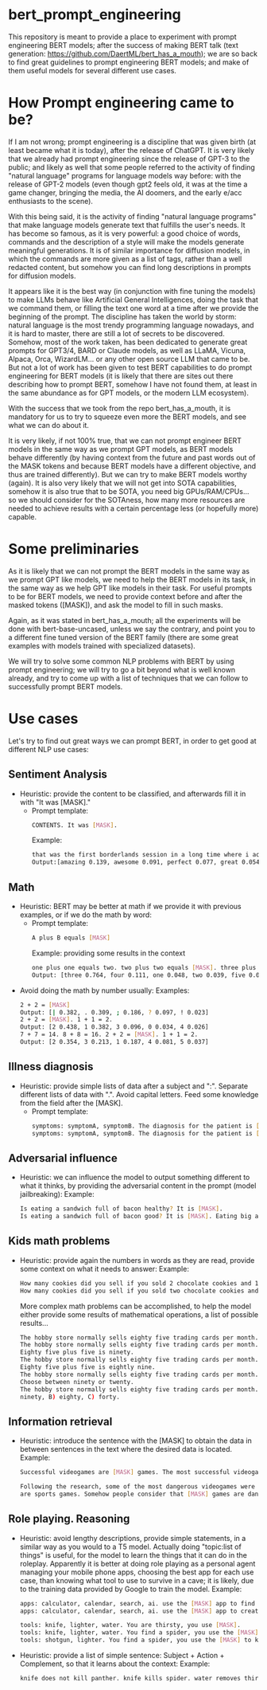 # bert_prompt_engineering

This repository is meant to provide a place to experiment with prompt engineering BERT models; after the success of
making BERT talk (text generation: https://github.com/DaertML/bert_has_a_mouth); we are so back to find great guidelines
to prompt engineering BERT models; and make of them useful models for several different use cases.

# How Prompt engineering came to be?
If I am not wrong; prompt engineering is a discipline that was given birth (at least became what it is today), after
the release of ChatGPT. It is very likely that we already had prompt engineering since the release of GPT-3 to the public;
and likely as well that some people referred to the activity of finding "natural language" programs for language models way
before: with the release of GPT-2 models (even though gpt2 feels old, it was at the time a game changer, bringing the media,
the AI doomers, and the early e/acc enthusiasts to the scene).

With this being said, it is the activity of finding "natural language programs" that make language models generate text
that fulfills the user's needs. It has become so famous, as it is very powerful: a good choice of words, commands and the
description of a style will make the models generate meaningful generations. It is of similar importance for diffusion models,
in which the commands are more given as a list of tags, rather than a well redacted content, but somehow you can find long descriptions
in prompts for diffusion models.

It appears like it is the best way (in conjunction with fine tuning the models) to make LLMs behave like Artificial General Intelligences,
doing the task that we command them, or filling the text one word at a time after we provide the beginning of the prompt. The discipline
has taken the world by storm: natural language is the most trendy programming language nowadays, and it is hard to master, there are still
a lot of secrets to be discovered. Somehow, most of the work taken, has been dedicated to generate great prompts for GPT3/4, BARD or Claude models,
as well as LLaMA, Vicuna, Alpaca, Orca, WizardLM... or any other open source LLM that came to be. But not a lot of work has been given to
test BERT capabilities to do prompt engineering for BERT models (it is likely that there are sites out there describing how to prompt BERT,
somehow I have not found them, at least in the same abundance as for GPT models, or the modern LLM ecosystem).

With the success that we took from the repo bert_has_a_mouth, it is mandatory for us to try to squeeze even more the BERT models, and see
what we can do about it.

It is very likely, if not 100% true, that we can not prompt engineer BERT models in the same way as we prompt GPT models, as BERT models behave
differently (by having context from the future and past words out of the MASK tokens and because BERT models have a different objective, and thus
are trained differently). But we can try to make BERT models worthy (again). It is also very likely that we will not get into SOTA capabilities,
somehow it is also true that to be SOTA, you need big GPUs/RAM/CPUs... so we should consider for the SOTAness, how many more resources are needed
to achieve results with a certain percentage less (or hopefully more) capable.

# Some preliminaries
As it is likely that we can not prompt the BERT models in the same way as we prompt GPT like models, we need to help the BERT models in its task,
in the same way as we help GPT like models in their task. For useful prompts to be for BERT models, we need to provide context before and after
the masked tokens ([MASK]), and ask the model to fill in such masks.

Again, as it was stated in bert_has_a_mouth; all the experiments will be done with bert-base-uncased, unless we say the contrary, and point you
to a different fine tuned version of the BERT family (there are some great examples with models trained with specialized datasets).

We will try to solve some common NLP problems with BERT by using prompt engineering; we will try to go a bit beyond what is well known already,
and try to come up with a list of techniques that we can follow to successfully prompt BERT models.

# Use cases
Let's try to find out great ways we can prompt BERT, in order to get good at different NLP use cases:

## Sentiment Analysis
- Heuristic: provide the content to be classified, and afterwards fill it in with "It was [MASK]."
  - Prompt template:
    ~~~bash
    CONTENTS. It was [MASK].
    ~~~
    Example:
    ~~~bash
    that was the first borderlands session in a long time where i actually had a really satisfying comba... It was [MASK].
    Output:[amazing 0.139, awesome 0.091, perfect 0.077, great 0.054, incredible 0.045]
    ~~~
    
## Math
- Heuristic: BERT may be better at math if we provide it with previous examples, or if we do the math by word:
  - Prompt template:
    ~~~bash
    A plus B equals [MASK]
    ~~~
    Example: providing some results in the context
    ~~~bash
    one plus one equals two. two plus two equals [MASK]. three plus one equals four.
    Output: [three 0.764, four 0.111, one 0.048, two 0.039, five 0.020]
    ~~~
- Avoid doing the math by number usually:
  Examples:
  ~~~bash
  2 + 2 = [MASK]
  Output: [| 0.382, . 0.309, ; 0.186, ? 0.097, ! 0.023]
  2 + 2 = [MASK]. 1 + 1 = 2.
  Output: [2 0.438, 1 0.382, 3 0.096, 0 0.034, 4 0.026]
  7 + 7 = 14. 8 + 8 = 16. 2 + 2 = [MASK]. 1 + 1 = 2.
  Output: [2 0.354, 3 0.213, 1 0.187, 4 0.081, 5 0.037]
  ~~~

## Illness diagnosis
- Heuristic: provide simple lists of data after a subject and ":". Separate different lists of data with ".". Avoid capital letters. Feed some knowledge from the field after the [MASK].
  - Prompt template:
    ~~~bash
    symptoms: symptomA, symptomB. The diagnosis for the patient is [MASK].
    symptoms: symptomA, symptomB. The diagnosis for the patient is [MASK]. symptomA and symptomB are common DIAGNOSIS symptoms.
    ~~~

## Adversarial influence
- Heuristic: we can influence the model to output something different to what it thinks, by providing the adversarial content in the prompt (model jailbreaking):
  Example:
  ~~~bash
  Is eating a sandwich full of bacon healthy? It is [MASK].
  Is eating a sandwich full of bacon good? It is [MASK]. Eating big amounts of bacon is linked with cancer.
  ~~~

## Kids math problems
- Heuristic: provide again the numbers in words as they are read, provide some context on what it needs to answer:
  Example:
  ~~~bash
  How many cookies did you sell if you sold 2 chocolate cookies and 1 vanilla cookies? I sold [MASK] cookies.
  How many cookies did you sell if you sold two chocolate cookies and one vanilla cookies? I sold [MASK] cookies.
  ~~~

  More complex math problems can be accomplished, to help the model either provide some results of mathematical operations, a list of possible results...
  ~~~bash
  The hobby store normally sells eighty five trading cards per month. In June, the hobby store sold five more trading cards than normal. In total, how many trading cards did the hobby store sell in June? It sold [MASK] cards.
  The hobby store normally sells eighty five trading cards per month. In June, the hobby store sold five more trading cards than normal. In total, how many trading cards did the hobby store sell in June? It sold [MASK] cards. 
  Eighty five plus five is ninety.
  The hobby store normally sells eighty five trading cards per month. In June, the hobby store sold five more trading cards than normal. In total, how many trading cards did the hobby store sell in June? It sold [MASK] cards. 
  Eighty five plus five is eightly nine.
  The hobby store normally sells eighty five trading cards per month. In June, the hobby store sold five more trading cards than normal. In total, how many trading cards did the hobby store sell in June? It sold [MASK] cards. 
  Choose between ninety or twenty.
  The hobby store normally sells eighty five trading cards per month. In June, the hobby store sold five more trading cards than normal. In total, how many trading cards did the hobby store sell in June? It sold [MASK] cards. A) 
  ninety, B) eighty, C) forty.
  ~~~

## Information retrieval
- Heuristic: introduce the sentence with the [MASK] to obtain the data in between sentences in the text where the desired data is located.
  Example:
  ~~~bash
  Successful videogames are [MASK] games. The most successful videogames in the market are racing games, followed by RPG games. The least enjoyed are sports games.
  ~~~
  ~~~bash
  Following the research, some of the most dangerous videogames were shooting games. Successful videogames are [MASK] games. The most successful videogames in the market are racing games, followed by RPG games. The least enjoyed 
  are sports games. Somehow people consider that [MASK] games are dangerous.
  ~~~

## Role playing. Reasoning
- Heuristic: avoid lengthy descriptions, provide simple statements, in a similar way as you would to a T5 model. Actually doing "topic:list of things" is useful, for the model to learn the things that it can do in the roleplay.
  Apparently it is better at doing role playing as a personal agent managing your mobile phone apps, choosing the best app for each use case, than knowing what tool to use to survive in a cave; it is likely, due to the
  training data provided by Google to train the model.
  Example:
  ~~~bash
  apps: calculator, calendar, search, ai. use the [MASK] app to find a restaurant.
  apps: calculator, calendar, search, ai. use the [MASK] app to create a meeting. use calculator for math. use calendar for meetings.
  ~~~

  ~~~bash
  tools: knife, lighter, water. You are thirsty, you use [MASK].
  tools: knife, lighter, water. You find a spider, you use the [MASK] to kill it.
  tools: shotgun, lighter. You find a spider, you use the [MASK] to kill the spider. shotgun kills panther, lighter kills spider.
  ~~~
- Heuristic: provide a list of simple sentence: Subject + Action + Complement, so that it learns about the context:
  Example:
  ~~~bash
  knife does not kill panther. knife kills spider. water removes thirst. shotgun kills panther.  You find a panther, you use the [MASK] to kill the panther.
  ~~~
